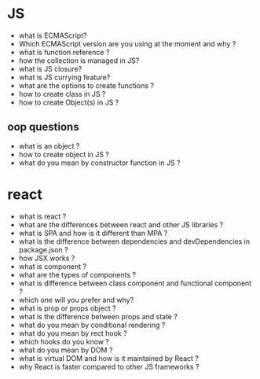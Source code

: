 # JS

- what is ECMAScript?
- Which ECMAScript version are you using at the moment and why ?
- what is function reference ?
- how the collection is managed in JS?
- what is JS closure?
- what is JS currying feature?
- what are the options to create functions ?
- how to create class in JS ?
- how to create Object(s) in JS ?

## oop questions

- what is an object ?
- how to create object in JS ?
- what do you mean by constructor function in JS ?

# react

- what is react ?
- what are the differences between react and other JS libraries ?
- what is SPA and how is it different than MPA ?
- what is the difference between dependencies and devDependencies in package.json ?
- how JSX works ?
- what is component ?
- what are the types of components ?
- what is difference between class component and functional component ?
- which one will you prefer and why?
- what is prop or props object ?
- what is the difference between props and state ?
- what do you mean by conditional rendering ?
- what do you mean by rect hook ?
- which hooks do you know ?
- what do you mean by DOM ?
- what is virtual DOM and how is it maintained by React ?
- why React is faster compared to other JS frameworks ?
